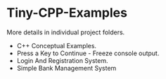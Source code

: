 # Tiny-CPP-Examples    
More details in individual project folders.

- C++ Conceptual Examples.
- Press a Key to Continue - Freeze console output.
- Login And Registration System.
- Simple Bank Management System
